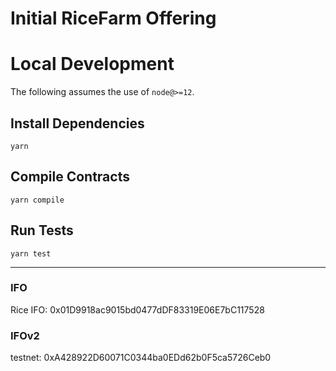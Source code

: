# Initial RiceFarm Offering

# Local Development

The following assumes the use of `node@>=12`.

## Install Dependencies

`yarn`

## Compile Contracts

`yarn compile`

## Run Tests

`yarn test`

---

### IFO
Rice IFO: 0x01D9918ac9015bd0477dDF83319E06E7bC117528


### IFOv2 
testnet: 0xA428922D60071C0344ba0EDd62b0F5ca5726Ceb0

